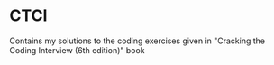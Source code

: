 # CTCI
Contains my solutions to the coding exercises given in "Cracking the Coding Interview (6th edition)" book
